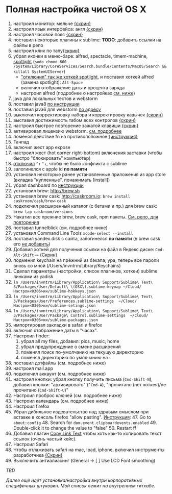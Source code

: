 # Полная настройка чистой OS X

1. настроил монитор: мельче [{скрин}](https://yadi.sk/i/TmxHJLifj2ppW)
2. настроил язык интерфейса: англ [{скрин}](https://yadi.sk/i/WhMZXFNYj2ptT)
3. настроил часовой пояс [{скрин}](https://yadi.sk/i/NlCrpsQaj2q5J)
5. поставил некоторые плагины к sublime: **TODO**: добавить ссылки на файлы в репо
6. настроил клик по тапу[{скрин}](https://yadi.sk/i/diC3OvNCj36nM)
7. убрал иконки в меню-баре: alfred, spectacle, timem-machine, [spotlight](http://bit.ly/1OhUkeC)
    (`sudo chmod 600 /System/Library/CoreServices/Search.bundle/Contents/MacOS/Search && killall SystemUIServer`)
    * ["отключил" так же хоткей spotlight](https://yadi.sk/i/AcdJEyzNj36xN), и поставил хоткей alfred (замена spotlight): `Alt-Space`
    * включил отображение даты и процента заряда
    * настроил alfred (подробнее о настройках [см. ниже](https://nda.ya.ru/3Qxmhz))
8. java для локальных тестов и webstorm
  8. поставил java8 [по инструкции](https://nda.ya.ru/3QxPTe)
  9. поставил java6 для webstorm [по адресу](https://support.apple.com/kb/DL1572?viewlocale=en_US&locale=en_US)
9. выключил корректировку набора и корректировку кавычек [{скрин}](https://yadi.sk/i/RCTKs9FJj37Ei)
10. выставил достижимость табом всех контролов [{скрин}](https://yadi.sk/i/IAioGJ_9j37iA)
11. настроил быстрое повторение зажатой клавиши [{скрин}](https://yadi.sk/i/B7MmIA7Hj37ix)
14. активировал лицензию webstorm. [см. подробнее](https://nda.ya.ru/3QxXtH)
15. поменял действие fn на противоположное [{инструкция}](http://bit.ly/1NkgP1q)
16. Тачпад
  1. включил жест app expose
  2. настроил жест (hot corner right-bottom) включения заставки (чтобы быстро "блокировать" компьютер)
23. [отключил](http://bit.ly/1JZy7Ph) `^↑` `^↓`, чтобы не было конфликта с sublime
17. залогинелся с apple id **по памяти**
18. установил некоторые ранее установленные приложения из app store (вкладка "купленные", понажимать [install])
19. убрал dashboard по [инструкции](http://bit.ly/1JZgoYi)
20. установил brew: http://brew.sh
21. установил brew cask: http://caskroom.io: `brew install caskroom/cask/brew-cask`
22. подключил расширенный каталог (с бетами и пр.) для brew cask: `brew tap caskroom/versions`
29. Накатил все прежние brew, brew cask, npm пакеты. [См. репо, для повторения](https://github.com/a-x-/apps)
30. поставил tunnelblick (см. подробнее ниже)
24. установил Command Line Tools `xcode-select --install`
26. поставил yandex.disk с сайта, залогинелся **по памяти** (в brew cask его [не добавить](//st/DISCSW-5623/))
40. Добавил хоткей для получения ссылки на файл в Яндекс.диске: `Cmd-Alt-Shift-=` [{Скрин}](https://yadi.sk/i/0a0Sxxk6j37GA)
26. подменил keychain на прежний из бэкапа, ура, теперь все пароли вновь со мной (/Users/invntrm/Library/Keychains)
28. Сделал параметры (настройки, список плагинов, хоткеи) sublime линками из yadisk
  29. `ln /Users/invntrm/Library/Application\ Support/Sublime\ Text\ 3/Packages/User/Default\ \(OSX\).sublime-keymap ~/Cloud/Настрои<0306>ки/sublime-hokkeys.json`
  30. `ln /Users/invntrm/Library/Application\ Support/Sublime\ Text\ 3/Packages/User/Preferences.sublime-settings  ~/Cloud/Настрои<0306>ки/sublime-setings.json`
  31. `ln /Users/invntrm/Library/Application\ Support/Sublime\ Text\ 3/Packages/User/Package\ Control.sublime-settings  ~/Cloud/Настрои<0306>ки/sublime-packages.json`
32. импортировал закладки в safari и firefox
34. включил отображение даты в "часах".
35. Настроил finder:
	1. убрал all my files, добавил: pics, music, home
	2. убрал предупреждение о смене расширений
	3. поменял поиск по-умолчанию на текущую директорию
	4. поменял директорию по умолчанию на `~`
41. поставил дотфайлы (см. подробнее ниже)
42. настроил mail.app
  43. подключил аккаунт (см. подробнее ниже)
  44. настроил кнопки: убрал кнопку получить письма (`Cmd-Shift-N`), добавил кнопки: "архивировать" (`^Cmd-A`), "прочитано (нет хоткея)/не прочитано (`Cmd-Shift-U`)"
43. Настроил проброс ключей (см. подробнее ниже)
44. Настроил календарь (см. подробнее ниже)
45. Настроил firefox
  1. Убрал дибильное издевательство над здравым смыслом при вставке в консоль firefox "allow pasting".
      [Инструкция](http://lifehacker.com/enable-copy-paste-in-web-pages-that-disallow-it-with-a-1601848114):
        47. Go to `about:config`
        48. Search for `dom.event.clipboardevents.enabled`
        49. Double-click it to change the value to "false"
        50. Restart ff
  2. Добавил плагин [Copy Link Text](https://addons.mozilla.org/ru/firefox/addon/copy-link-text-4750/) чтобы хоть как-то копировать текст ссылок (очень частый кейс).
46. Настроил Safari
  47. Чтобы отлаживать safari на mac, ipad, iphone, включил инструменты разработчика [{Скрин}](https://yadi.sk/i/BoBP-bzmj5n34)
48. Выключить антиалиасинг (General -> [ ] Use LCD Font smoothing)

_TBD_

_Далее ещё идёт установка/настройка внутри корпоративных специфичных штуковин. Мой список лежит на внутреннем гитхабе._
